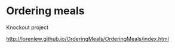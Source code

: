 Ordering meals
=============
Knockout project


http://lorenlew.github.io/OrderingMeals/OrderingMeals/index.html
